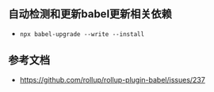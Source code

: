 ## 自动检测和更新babel更新相关依赖
- `npx babel-upgrade --write --install`

## 参考文档
- https://github.com/rollup/rollup-plugin-babel/issues/237